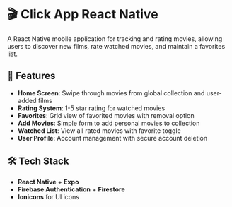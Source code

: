 # 🎬 Click App React Native

A React Native mobile application for tracking and rating movies, allowing users to discover new films, rate watched movies, and maintain a favorites list.

## 📱 Features

- **Home Screen**: Swipe through movies from global collection and user-added films
- **Rating System**: 1-5 star rating for watched movies
- **Favorites**: Grid view of favorited movies with removal option
- **Add Movies**: Simple form to add personal movies to collection
- **Watched List**: View all rated movies with favorite toggle
- **User Profile**: Account management with secure account deletion

## 🛠️ Tech Stack

- **React Native** + **Expo**
- **Firebase Authentication** + **Firestore**
- **Ionicons** for UI icons
